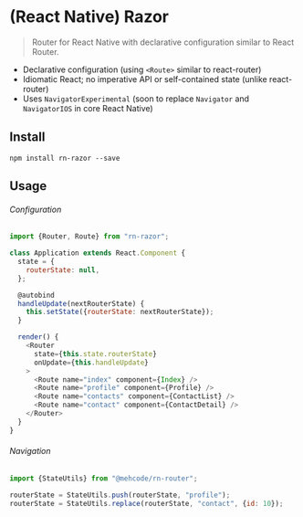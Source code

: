 # (React Native) Razor
> Router for React Native with declarative configuration similar to React Router.

 - Declarative configuration (using `<Route>` similar to react-router)
 - Idiomatic React; no imperative API or self-contained state (unlike react-router)
 - Uses `NavigatorExperimental` (soon to replace `Navigator` and `NavigatorIOS` in core React Native)

## Install

```
npm install rn-razor --save
```

## Usage

###### Configuration

```javascript
import {Router, Route} from "rn-razor";

class Application extends React.Component {
  state = {
    routerState: null,
  };

  @autobind
  handleUpdate(nextRouterState) {
    this.setState({routerState: nextRouterState});
  }

  render() {
    <Router
      state={this.state.routerState}
      onUpdate={this.handleUpdate}
    >
      <Route name="index" component={Index} />
      <Route name="profile" component={Profile} />
      <Route name="contacts" component={ContactList} />
      <Route name="contact" component={ContactDetail} />
    </Router>
  }
}
```

###### Navigation

```javascript
import {StateUtils} from "@mehcode/rn-router";

routerState = StateUtils.push(routerState, "profile");
routerState = StateUtils.replace(routerState, "contact", {id: 10});
```
